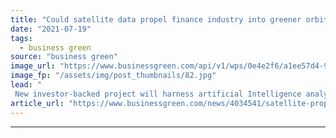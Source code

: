 ```yaml
---
title: "Could satellite data propel finance industry into greener orbit?"
date: "2021-07-19"
tags: 
  - business green
source: "business green"
image_url: "https://www.businessgreen.com/api/v1/wps/0e4e2f6/a1ee57d4-9a58-4638-8ff0-ba815e041b57/3/nasa-yZygONrUBe8-unsplash-185x114.jpg"
image_fp: "/assets/img/post_thumbnails/82.jpg"
lead: "
 New investor-backed project will harness artificial Intelligence analysis to help identify climate risks and hold firms' environmental targets to account ..."
article_url: "https://www.businessgreen.com/news/4034541/satellite-propel-finance-industry-greener-orbit"
---
```


---
